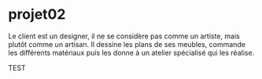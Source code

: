 # projet02

Le client est un designer, il ne se considère pas comme un artiste, mais plutôt comme un artisan. Il dessine les plans de ses meubles, commande les différents matériaux puis les donne à un atelier spécialisé qui les réalise.

TEST
